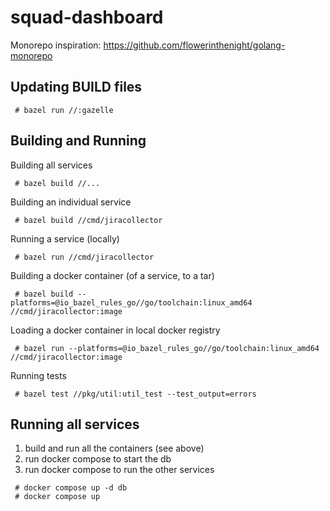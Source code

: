 # squad-dashboard

Monorepo inspiration: https://github.com/flowerinthenight/golang-monorepo

## Updating BUILD files

````
 # bazel run //:gazelle

````

## Building and Running

Building all services

````
 # bazel build //...
````

Building an individual service

````
 # bazel build //cmd/jiracollector
````

Running a service (locally)

````
 # bazel run //cmd/jiracollector
````

Building a docker container (of a service, to a tar)

````
 # bazel build --platforms=@io_bazel_rules_go//go/toolchain:linux_amd64 //cmd/jiracollector:image
````

Loading a docker container in local docker registry

````
 # bazel run --platforms=@io_bazel_rules_go//go/toolchain:linux_amd64 //cmd/jiracollector:image
````

Running tests

````
 # bazel test //pkg/util:util_test --test_output=errors
````

## Running all services

1. build and run all the containers (see above)
2. run docker compose to start the db
3. run docker compose to run the other services

````
 # docker compose up -d db
 # docker compose up
````
